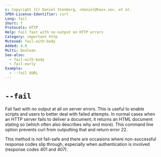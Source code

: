 ```yaml
---
c: Copyright (C) Daniel Stenberg, <daniel@haxx.se>, et al.
SPDX-License-Identifier: curl
Long: fail
Short: f
Protocols: HTTP
Help: Fail fast with no output on HTTP errors
Category: important http
Mutexed: fail-with-body
Added: 4.0
Multi: boolean
See-also:
  - fail-with-body
  - fail-early
Example:
  - --fail $URL
---
```


# `--fail`

Fail fast with no output at all on server errors. This is useful to enable
scripts and users to better deal with failed attempts. In normal cases when an
HTTP server fails to deliver a document, it returns an HTML document stating
so (which often also describes why and more). This command line option
prevents curl from outputting that and return error 22.

This method is not fail-safe and there are occasions where non-successful
response codes slip through, especially when authentication is involved
(response codes 401 and 407).
